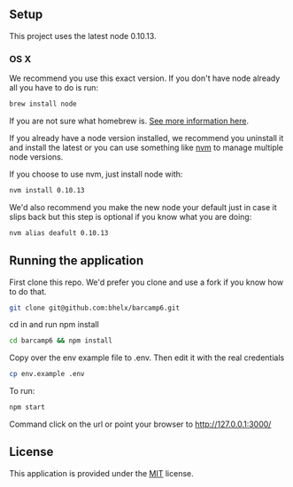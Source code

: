 
## Setup

This project uses the latest node 0.10.13.

### OS X

We recommend you use this exact version. If you don't have node already all you have to do is run:

```bash
brew install node
```

If you are not sure what homebrew is. [See more information here](http://mxcl.github.io/homebrew/).

If you already have a node version installed, we recommend you uninstall it and install the latest or you can use something like [nvm](https://github.com/creationix/nvm) to manage multiple node versions.

If you choose to use nvm, just install node with:

```bash
nvm install 0.10.13
```

We'd also recommend you make the new node your default just in case it slips back but this step is optional if you know what you are doing:

```bash
nvm alias deafult 0.10.13
```

## Running the application

First clone this repo. We'd prefer you clone and use a fork if you know how to do that.

```bash
git clone git@github.com:bhelx/barcamp6.git
```

cd in and run npm install

```bash
cd barcamp6 && npm install
```

Copy over the env example file to .env. Then edit it with the real credentials

```bash
cp env.example .env
```

To run:

```bash
npm start
```

Command click on the url or point your browser to http://127.0.0.1:3000/

## License

This application is provided under the [MIT](http://opensource.org/licenses/MIT) license.
